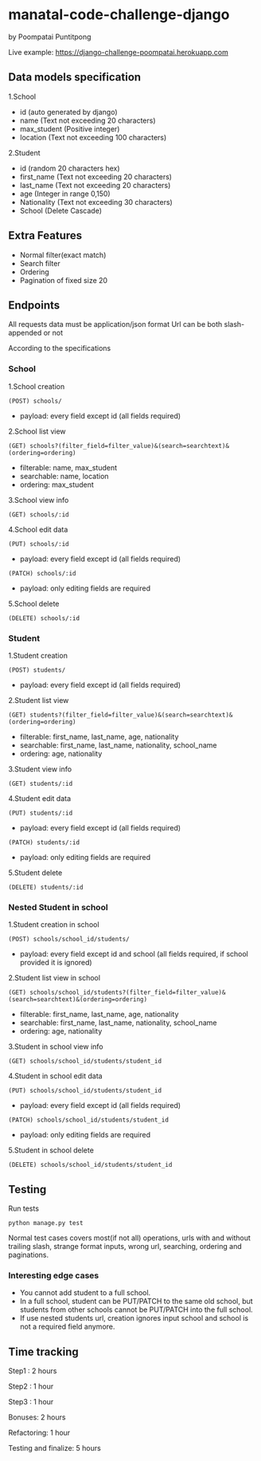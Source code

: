 # manatal-code-challenge-django
by Poompatai Puntitpong

Live example: https://django-challenge-poompatai.herokuapp.com

## Data models specification

1.School
   - id (auto generated by django)
   - name (Text not exceeding 20 characters)
   - max_student (Positive integer)
   - location (Text not exceeding 100 characters)

2.Student
   - id (random 20 characters hex)
   - first_name (Text not exceeding 20 characters)
   - last_name (Text not exceeding 20 characters)
   - age (Integer in range 0,150)
   - Nationality (Text not exceeding 30 characters)
   - School (Delete Cascade)

## Extra Features
   - Normal filter(exact match)
   - Search filter
   - Ordering
   - Pagination of fixed size 20

## Endpoints

All requests data must be application/json format
Url can be both slash-appended or not

According to the specifications

### School
1.School creation

    (POST) schools/

   - payload: every field except id (all fields required)

2.School list view

    (GET) schools?(filter_field=filter_value)&(search=searchtext)&(ordering=ordering)
    
   - filterable: name, max_student
   - searchable: name, location
   - ordering: max_student

3.School view info

    (GET) schools/:id

4.School edit data

    (PUT) schools/:id

   - payload: every field except id (all fields required)
   
    (PATCH) schools/:id

   - payload: only editing fields are required

5.School delete

    (DELETE) schools/:id
    
### Student
1.Student creation

    (POST) students/

   - payload: every field except id (all fields required)

2.Student list view

    (GET) students?(filter_field=filter_value)&(search=searchtext)&(ordering=ordering)
   
   - filterable: first_name, last_name, age, nationality
   - searchable: first_name, last_name, nationality, school_name
   - ordering: age, nationality

3.Student view info

    (GET) students/:id

4.Student edit data

    (PUT) students/:id

   - payload: every field except id (all fields required)
   
    (PATCH) students/:id

   - payload: only editing fields are required

5.Student delete

    (DELETE) students/:id

### Nested Student in school
1.Student creation in school

    (POST) schools/school_id/students/

   - payload: every field except id and school (all fields required, if school provided it is ignored)

2.Student list view in school

    (GET) schools/school_id/students?(filter_field=filter_value)&(search=searchtext)&(ordering=ordering)
    
   - filterable: first_name, last_name, age, nationality
   - searchable: first_name, last_name, nationality, school_name
   - ordering: age, nationality

3.Student in school view info

    (GET) schools/school_id/students/student_id

4.Student in school edit data

    (PUT) schools/school_id/students/student_id

   - payload: every field except id (all fields required)
   
    (PATCH) schools/school_id/students/student_id

   - payload: only editing fields are required

5.Student in school delete

    (DELETE) schools/school_id/students/student_id
    
## Testing

Run tests
    
    python manage.py test
    
Normal test cases covers most(if not all) operations, urls with and without trailing slash, strange format inputs, wrong url, searching, ordering and paginations.

### Interesting edge cases

- You cannot add student to a full school.
- In a full school, student can be PUT/PATCH to the same old school, but students from other schools cannot be PUT/PATCH into the full school.
- If use nested students url, creation ignores input school and school is not a required field anymore.

## Time tracking

Step1 : 2 hours

Step2 : 1 hour

Step3 : 1 hour

Bonuses: 2 hours

Refactoring: 1 hour

Testing and finalize: 5 hours
